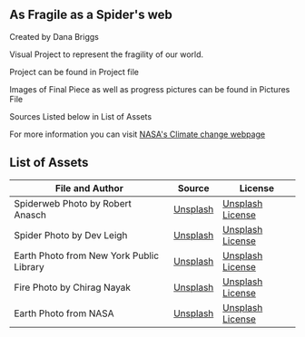 ## As Fragile as a Spider's web

Created by Dana Briggs

Visual Project to represent the fragility of our world. 

Project can be found in Project file 

Images of Final Piece as well as progress pictures can be found in Pictures File

Sources Listed below in List of Assets

For more information you can visit [NASA's Climate change webpage](https://science.nasa.gov/climate-change/what-is-climate-change/)

## List of Assets

|File and Author|Source|License|
|--|--|--|
|Spiderweb Photo by Robert Anasch|[Unsplash](https://unsplash.com/photos/shallow-focus-photography-of-spider-web-h7dl6upIOOs)|[Unsplash License](https://unsplash.com/license)|
|Spider Photo by Dev Leigh|[Unsplash](https://unsplash.com/photos/closeup-photography-of-brown-spider-aLDuLRjZknE)|[Unsplash License](https://unsplash.com/license)|
|Earth Photo from New York Public Library|[Unsplash](https://unsplash.com/photos/planet-earth-close-up-photography-yEauzeZU6xo)|[Unsplash License](https://unsplash.com/license)|
|Fire Photo by Chirag Nayak|[Unsplash](https://unsplash.com/photos/red-flame-iZwQbx4T8bQ)|[Unsplash License](https://unsplash.com/license)|
|Earth Photo from NASA| [Unsplash](https://unsplash.com/photos/earth-with-clouds-above-the-african-continent-vhSz50AaFAs)|[Unsplash License](https://unsplash.com/license)|
